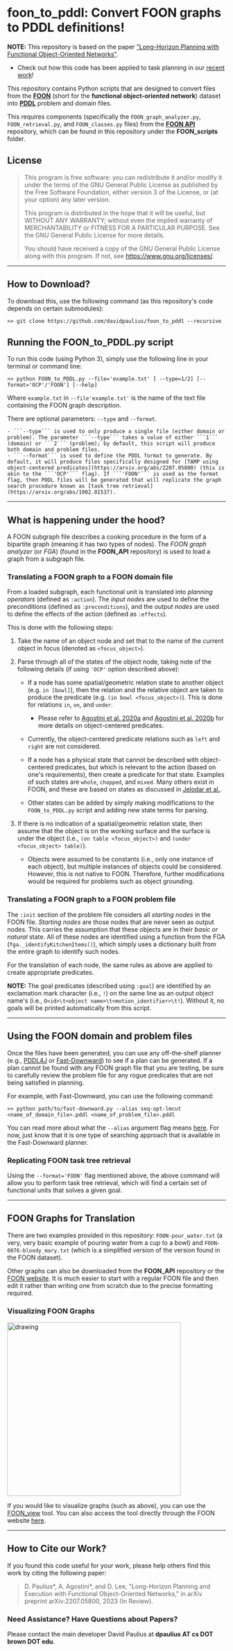 # foon_to_pddl: Convert FOON graphs to PDDL definitions! #

**NOTE:** This repository is based on the paper ["Long-Horizon Planning with Functional Object-Oriented Networks"](https://arxiv.org/abs/2207.05800). 
- Check out how this code has been applied to task planning in our [recent work](https://davidpaulius.github.io/foon-lhpe)!

This repository contains Python scripts that are designed to convert files from the [**FOON**](http://www.foonets.com) (short for the **functional object-oriented network**) dataset into [**PDDL**](https://planning.wiki/) problem and domain files.

This requires components (specifically the ```FOON_graph_analyzer.py```, ```FOON_retrieval.py```, and ```FOON_classes.py``` files) from the [**FOON API**](https://github.com/davidpaulius/foon_api) repository, which can be found in this repository under the **FOON_scripts** folder.

## License

>    This program is free software: you can redistribute it and/or modify
>    it under the terms of the GNU General Public License as published by
>    the Free Software Foundation, either version 3 of the License, or
>    (at your option) any later version.
>
>    This program is distributed in the hope that it will be useful,
>    but WITHOUT ANY WARRANTY; without even the implied warranty of
>    MERCHANTABILITY or FITNESS FOR A PARTICULAR PURPOSE.  See the
>    GNU General Public License for more details.
>
>    You should have received a copy of the GNU General Public License
>    along with this program.  If not, see <https://www.gnu.org/licenses/>.

---

## How to Download?

To download this, use the following command (as this repository's code depends on certain submodules):

```
>> git clone https://github.com/davidpaulius/foon_to_pddl --recursive
```
## Running the FOON\_to\_PDDL.py script

To run this code (using Python 3), simply use the following line in your terminal or command line:
```
>> python FOON_to_PDDL.py --file='example.txt' [ --type=1/2] [--format='OCP'/'FOON'] [--help]
```

Where ```example.txt``` in ```--file'example.txt'``` is the name of the text file containing the FOON graph description. 

There are optional parameters: ```--type``` and ```--format```. 

    - ```--type``` is used to only produce a single file (either domain or problem). The parameter ```--type``` takes a value of either ```1``` (domain) or ```2``` (problem); by default, this script will produce both domain and problem files.
    - ```--format``` is used to define the PDDL format to generate. By default, it will produce files specifically designed for [TAMP using object-centered predicates](https://arxiv.org/abs/2207.05800) (this is akin to the ```'OCP'``` flag). If ```'FOON'``` is used as the format flag, then PDDL files will be generated that will replicate the graph search procedure known as [task tree retrieval](https://arxiv.org/abs/1902.01537).

---

## What is happening under the hood?

A FOON subgraph file describes a cooking procedure in the form of a bipartite graph (meaning it has two types of nodes).
The _FOON graph analyzer_ (or _FGA_) (found in the **FOON_API** repository) is used to load a graph from a subgraph file.

### Translating a FOON graph to a FOON domain file

From a loaded subgraph, each functional unit is translated into _planning operators_ (defined as ```:action```). The _input nodes_ are used to define the preconditions (defined as ```:preconditions```), and the _output nodes_ are used to define the effects of the action (defined as ```:effects```). 

This is done with the following steps:

1. Take the name of an object node and set that to the name of the current object in focus (denoted as ```<focus_object>```).

2. Parse through all of the states of the object node, taking note of the following details (if using ```'OCP'``` option described above):

	- If a node has some spatial/geometric relation state to another object (e.g. ```in [bowl]```), then the relation and the relative object are taken to produce the predicate (e.g. ```(in bowl <focus_object>)```). This is done for relations ```in```, ```on```, and ```under```. 
		- Please refer to [Agostini et al. 2020a](https://ieeexplore.ieee.org/abstract/document/9140305) and [Agostini et al. 2020b](https://arxiv.org/abs/2007.08251) for more details on object-centered predicates.
	
	- Currently, the object-centered predicate relations such as ```left``` and ```right``` are not considered.

	- If a node has a physical state that cannot be described with object-centered predicates, but which is relevant to the action (based on one's requirements), then create a predicate for that state. Examples of such states are ```whole```, ```chopped```, and ```mixed```. Many others exist in FOON, and these are based on states as discussed in [Jelodar et al.](https://arxiv.org/abs/1805.06956).
	
	- Other states can be added by simply making modifications to the ```FOON_to_PDDL.py``` script and adding new state terms for parsing.

3. If there is no indication of a spatial/geometric relation state, then assume that the object is on the working surface and the surface is under the object (i.e., ```(on table <focus_object>)``` and ```(under <focus_object> table)```).

	- Objects were assumed to be constants (i.e., only one instance of each object), but multiple instances of objects could be considered. However, this is not native to FOON. Therefore, further modifications would be required for problems such as object grounding.

### Translating a FOON graph to a FOON problem file
The ```:init``` section of the problem file considers all _starting nodes_ in the FOON file. *Starting nodes* are those nodes that are never seen as output nodes. This carries the assumption that these objects are in their _basic or natural_ state. All of these nodes are identified using a function from the FGA (```fga._identifyKitchenItems()```), which simply uses a dictionary built from the entire graph to identify such nodes. 

For the translation of each node, the same rules as above are applied to create appropriate predicates.

**NOTE:** The goal predicates (described using ```:goal```) are identified by an exclamation mark character (i.e., ```!```) on the same line as an output object name's (i.e., ```O<id>\t<object name>\t<motion_identifier>\t!```). Without it, no goals will be printed automatically from this script.

---

## Using the FOON domain and problem files

Once the files have been generated, you can use any off-the-shelf planner (e.g., [PDDL4J](https://github.com/pellierd/pddl4j) or [Fast-Downward](https://github.com/aibasel/downward)) to see if a plan can be generated. If a plan cannot be found with any FOON graph file that you are testing, be sure to carefully review the problem file for any rogue predicates that are not being satisfied in planning.

For example, with Fast-Downward, you can use the following command:
```
>> python path/to/fast-downward.py --alias seq-opt-lmcut <name_of_domain_file>.pddl <name_of_problem_file>.pddl
```

You can read more about what the ```--alias``` argument flag means [here](https://www.fast-downward.org/IpcPlanners). For now, just know that it is one type of searching approach that is available in the Fast-Downward planner.

### Replicating FOON task tree retrieval 

Using the ```--format='FOON'``` flag mentioned above, the above command will allow you to perform task tree retrieval, which will find a certain set of functional units that solves a given goal.

---

## FOON Graphs for Translation

There are two examples provided in this repository: ```FOON-pour_water.txt``` (a very, very basic example of pouring water from a cup to a bowl) and ```FOON-0076-bloody_mary.txt``` (which is a simplified version of the version found in the FOON dataset).

Other graphs can also be downloaded from the **FOON\_API** repository or the [FOON website](http://foonets.com/foon_subgraphs/subgraphs/). It is much easier to start with a regular FOON file and then edit it rather than writing one from scratch due to the precise formatting required.

### Visualizing FOON Graphs

<img src="https://user-images.githubusercontent.com/11097628/145078748-1429b4f1-6300-43fa-a4f1-14a18885ae63.png" alt="drawing" width="400"/>

If you would like to visualize graphs (such as above), you can use the [FOON_view](https://github.com/davidpaulius/foon_view) tool. You can also access the tool directly through the FOON website [here](http://foonets.com/FOON_view/visualizer.html).

---

## How to Cite our Work?

If you found this code useful for your work, please help others find this work by citing the following paper:

> D. Paulius*, A. Agostini*, and D. Lee, "Long-Horizon Planning and Execution with Functional Object-Oriented Networks," in arXiv preprint arXiv:2207.05800, 2023 (In Review).

### Need Assistance? Have Questions about Papers?

Please contact the main developer David Paulius at **dpaulius AT cs DOT brown DOT edu**.

